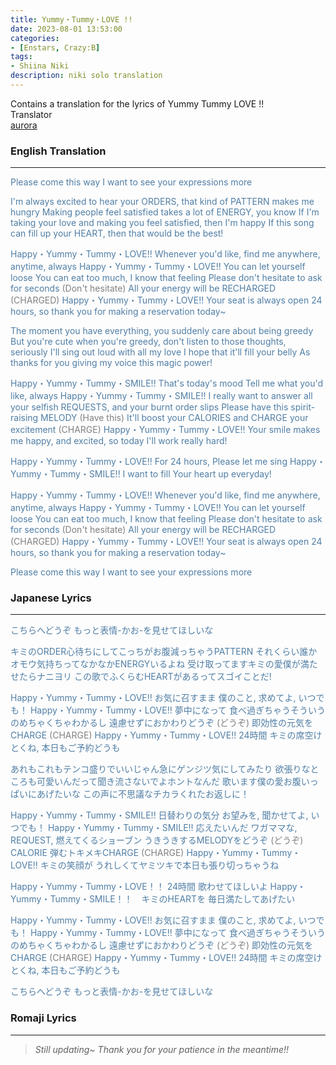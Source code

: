 ```yaml
---
title: Yummy・Tummy・LOVE !! 
date: 2023-08-01 13:53:00
categories:
- [Enstars, Crazy:B]
tags:
- Shiina Niki
description: niki solo translation
---
```


<div class="preview-wrapper reverse" style="--storyColor: #hex;--storyColor-rgb: r,g,b;--storyColor-h: hue;--storyColor-s: saturation%;--storyColor-l: lightness%;">
  <div class="grid-wrapper">
      <div class="preview-background" style="background-image: url('https://cdn.discordapp.com/attachments/1110345002015535124/1135994049459925132/IMG_7188.png')"></div>
      <div class="preview-box" style="background: calc(var(--card-background) + 2%)">
          <div class="info-area">
              <div class="synopsis" style="width: 90%;">
                Contains a translation for the lyrics of Yummy Tummy LOVE !!
              </div>
          </div>
          <div class="info-item tl">
              <div class="label">
                  Translator
              </div>
              <div class="value">
                  <a href="https://twitter.com/azurecrystalz">aurora</a>
              </div>
            </div>
        </div>
  </div>
</div>

<!-- more -->

<div style="margin-top: 3%">
  <style>
    .hint--error.hint--top-left:before, .hint--error.hint--top-right:before, .hint--error.hint--top:before {
    border-top-color: #6a3446;
    }
    .hint--error:after {
    background-color: #6a3446;
    text-shadow: 0 -1px 0px #592726;
    }
    [character] {
      --dark-mode: hsl(var(--hue), 30%, 30%);
      display: flex;
    }
    [character]::before {
      position: absolute;
      margin-left: 75px;
    }
    [character] p {
      max-width: calc(100% - 75px);
      margin-left: 75px;
      color: inherit;
    }
    :root[theme='dark'] [character] p {
      background: var(--dark-mode);
    }
    :root[theme='dark'] [character] p .thought {
      color: #9f9fff;
    }
    :root[theme='light'] [character] p {
      background: var(--light-mode);
    }
    [character] p:first-child {
      margin-top: 20px;
      border-top-left-radius: 0px;
    }
    [character] p:first-child::before {
      position: absolute;
      left: 0;
    }
    [character]::after {
      display: none;
      left: 65px;
      top: 37px;
    }
    .msr-narration {
      display: flex;
      align-items: center;
      margin: 20px 0px;
      gap: 5px;
    }
    .msr-narration::before {
      content: "";
      display: inline-block;
      background: var(--article-text);
      height: 1px;
      width: 15%;
    }
    .msr-narration p {
      margin: 0;
    }
  </style>

  

  ### English Translation
  ***
  <span style="color: #507EA5;">Please come this way</span>
  <span style="color: #507EA5;">I want to see your expressions more</span>

  <span style="color: #507EA5;">I'm always excited to hear your ORDERS, that kind of PATTERN makes me hungry</span>
  <span style="color: #507EA5;">Making people feel satisfied takes a lot of ENERGY, you know</span>
  <span style="color: #507EA5;">If I'm taking your love and making you feel satisfied, then I'm happy</span>
  <span style="color: #507EA5;">If this song can fill up your HEART, then that would be the best!</span>

  <span style="color: #507EA5;">Happy・Yummy・Tummy・LOVE!! Whenever you'd like,
  find me anywhere, anytime, always
  Happy・Yummy・Tummy・LOVE!! You can let yourself loose
  You can eat too much, I know that feeling
  Please don't hesitate to ask for seconds </span> <span style="color: grey;">(Don't hesitate)</span>
  <span style="color: #507EA5;">All your energy will be RECHARGED</span> <span style="color: grey;">(CHARGED)</span>
  <span style="color: #507EA5;">Happy・Yummy・Tummy・LOVE!! Your seat is always open
  24 hours, so thank you for making a reservation today~</span>

  <span style="color: #507EA5;">The moment you have everything, you suddenly care about being greedy</span>
  <span style="color: #507EA5;">But you're cute when you're greedy, don't listen to those thoughts, seriously</span>
  <span style="color: #507EA5;">I'll sing out loud with all my love I hope that it'll fill your belly</span>
  <span style="color: #507EA5;">As thanks for you giving my voice this magic power!</span>

  <span style="color: #507EA5;">Happy・Yummy・Tummy・SMILE!! That's today's mood
  Tell me what you'd like, always
  Happy・Yummy・Tummy・SMILE!! I really want to answer
  all your selfish REQUESTS, and your burnt order slips
  Please have this spirit-raising MELODY</span> <span style="color: grey;">(Have this)</span>
  <span style="color: #507EA5;">It'll boost your CALORIES and CHARGE your excitement</span> <span style="color: grey;">(CHARGE)</span>
  <span style="color: #507EA5;">Happy・Yummy・Tummy・LOVE!! Your smile
  makes me happy, and excited, so today I'll work really hard!</span>

  <span style="color: #507EA5;">Happy・Yummy・Tummy・LOVE!! For 24 hours,
  Please let me sing
  Happy・Yummy・Tummy・SMILE!! I want to fill
  Your heart up everyday!</span>

  <span style="color: #507EA5;">Happy・Yummy・Tummy・LOVE!! Whenever you'd like,
  find me anywhere, anytime, always
  Happy・Yummy・Tummy・LOVE!! You can let yourself loose
  You can eat too much, I know that feeling
  Please don't hesitate to ask for seconds </span> <span style="color: grey;">(Don't hesitate)</span>
  <span style="color: #507EA5;">All your energy will be RECHARGED</span> <span style="color: grey;">(CHARGED)</span>
  <span style="color: #507EA5;">Happy・Yummy・Tummy・LOVE!! Your seat is always open
  24 hours, so thank you for making a reservation today~</span>

  <span style="color: #507EA5;">Please come this way</span>
  <span style="color: #507EA5;">I want to see your expressions more</span>

  ### Japanese Lyrics
  ***
  <span style="color: #507EA5;">こちらへどうぞ</span>
  <span style="color: #507EA5;">もっと表情-かお-を見せてほしいな</span>

  <span style="color: #507EA5;">キミのORDER心待ちにしてこっちがお腹減っちゃうPATTERN</span>
  <span style="color: #507EA5;">それくらい誰かオモウ気持ちってなかなかENERGYいるよね</span>
  <span style="color: #507EA5;">受け取ってますキミの愛僕が満たせたらナニヨリ</span>
  <span style="color: #507EA5;">この歌でふくらむHEARTがあるってスゴイことだ!</span>

  <span style="color: #507EA5;">Happy・Yummy・Tummy・LOVE!! お気に召すまま
  僕のこと, 求めてよ, いつでも！
  Happy・Yummy・Tummy・LOVE!! 夢中になって
  食べ過ぎちゃうそういうのめちゃくちゃわかるし
  遠慮せずにおかわりどうぞ</span> <span style="color: grey;">(どうぞ)</span>
  <span style="color: #507EA5;"> 即効性の元気をCHARGE</span> <span style="color: grey;">(CHARGE)</span>
  <span style="color: #507EA5;">Happy・Yummy・Tummy・LOVE!! 24時間
  キミの席空けとくね, 本日もご予約どうも</span>

  <span style="color: #507EA5;">あれもこれもテンコ盛りでいいじゃん急にゲンジツ気にしてみたり</span>
  <span style="color: #507EA5;">欲張りなところも可愛いんだって聞き流さないでよホントなんだ</span>
  <span style="color: #507EA5;">歌います僕の愛お腹いっぱいにあげたいな</span>
  <span style="color: #507EA5;">この声に不思議なチカラくれたお返しに！</span>

  <span style="color: #507EA5;">Happy・Yummy・Tummy・SMILE!! 日替わりの気分
  お望みを, 聞かせてよ, いつでも！
  Happy・Yummy・Tummy・SMILE!! 応えたいんだ
  ワガママな, REQUEST, 燃えてくるショーブン
  うきうきするMELODYをどうぞ</span> <span style="color: grey;">(どうぞ)</span>
  <span style="color: #507EA5;">CALORIE 弾むトキメキCHARGE</span> <span style="color: grey;">(CHARGE)</span>
  <span style="color: #507EA5;">Happy・Yummy・Tummy・LOVE!! キミの笑顔が
  うれしくてヤミツキで本日も張り切っちゃうね</span>

  <span style="color: #507EA5;">Happy・Yummy・Tummy・LOVE！！ 24時間
  歌わせてほしいよ
  Happy・Yummy・Tummy・SMILE！！　キミのHEARTを
  毎日満たしてあげたい</span>

  <span style="color: #507EA5;">Happy・Yummy・Tummy・LOVE!! お気に召すまま
  僕のこと, 求めてよ, いつでも！
  Happy・Yummy・Tummy・LOVE!! 夢中になって
  食べ過ぎちゃうそういうのめちゃくちゃわかるし
  遠慮せずにおかわりどうぞ</span> <span style="color: grey;">(どうぞ)</span>
  <span style="color: #507EA5;"> 即効性の元気をCHARGE</span> <span style="color: grey;">(CHARGE)</span>
  <span style="color: #507EA5;">Happy・Yummy・Tummy・LOVE!! 24時間
  キミの席空けとくね, 本日もご予約どうも</span>

  <span style="color: #507EA5;">こちらへどうぞ</span>
  <span style="color: #507EA5;">もっと表情-かお-を見せてほしいな</span>

  ### Romaji Lyrics
  ***
  > *Still updating~ Thank you for your patience in the meantime!!*
  <!-- CONTENT GOES HERE -->

  <!-- 
  SPEECH BUBBLE FORMAT: 
  {% bubble [CHARACTER_FIRST_NAME] [ATTRIBUTE(optional)]}
    DIALOGUE TEXT HERE

    ADD A LINE SPACE FOR A NEW LINE

    <th>EMBED THOUGHT DIALOGUE WITH THESE TAGS</th>
  {% endbubble %}
  -->

  </div>
